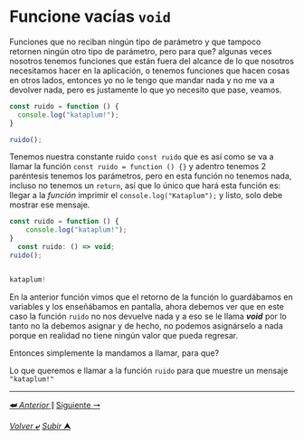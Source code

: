 # Funcione vacías `void`

Funciones que no reciban ningún tipo de parámetro y que tampoco retornen ningún otro tipo de parámetro, pero para que? algunas veces nosotros tenemos funciones que están fuera del alcance de lo que nosotros necesitamos hacer en la aplicación, o tenemos funciones que hacen cosas en otros lados, entonces yo no le tengo que mandar nada y no me va a devolver nada, pero es justamente lo que yo necesito que pase, veamos.


~~~js
const ruido = function () {
  console.log("kataplum!");
}

ruido();

~~~

Tenemos nuestra constante ruido `const ruido` que es así como se va a llamar la función `const ruido = function () {}` y adentro tenemos 2 paréntesis tenemos los parámetros, pero en esta función no tenemos nada, incluso no tenemos un `return`, así que lo único que hará esta función es: llegar a la *función* imprimir el `console.log("Kataplum");` y listo, solo debe mostrar ese mensaje.


~~~js
const ruido = function () {
    console.log("kataplum!");
}
  const ruido: () => void;
ruido();


kataplum!
~~~

En la anterior función vimos que el retorno de la función lo guardábamos en variables y los enseñábamos en pantalla, ahora debemos ver que en este caso la función `ruido` no nos devuelve nada y a eso se le llama ***void*** por lo tanto no la debemos asignar y de hecho, no podemos asignárselo a nada porque en realidad no tiene ningún valor que pueda regresar.

Entonces simplemente la mandamos a llamar, para que?

Lo que queremos e llamar a la función `ruido` para que muestre un mensaje `"kataplum!"`

---

[**&#11176;** *Anterior* &#11007;](/JavaScript/TeoriaJSMedio/001.1_llamarUnaFunci%C3%B3n.md "Llamar") 
[Siguiente **&#129042;**](/JavaScript/TeoriaJSMedio/003 "")

[*Volver* **&ldca;**](/JavaScript/TeoriaJSMedio/README.md "Regresar a título") 
[*Subir* **&#11165;**](# "Ir al título")